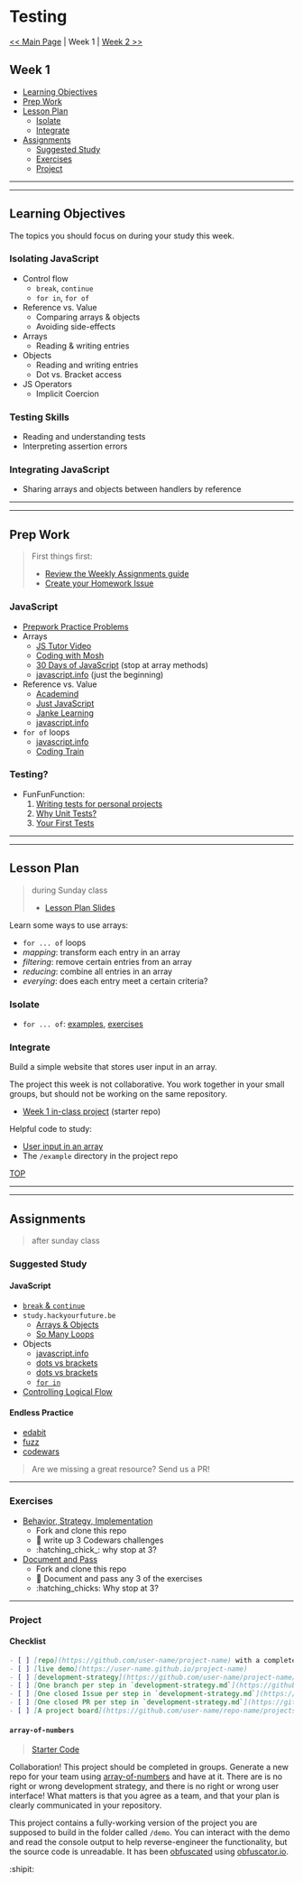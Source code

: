 # Testing

[<< Main Page](../README.md) | Week 1 | [Week 2 >>](../week-2/README.md)

## Week 1

- [Learning Objectives](#learning-objectives)
- [Prep Work](#prep-work)
- [Lesson Plan](#lesson-plan)
  - [Isolate](#isolate)
  - [Integrate](#integrate)
- [Assignments](#assignments)
  - [Suggested Study](#suggested-study)
  - [Exercises](#exercises)
  - [Project](#project)

---
---

## Learning Objectives

The topics you should focus on during your study this week.

### Isolating JavaScript

- Control flow
  - `break`, `continue`
  - `for in`, `for of`
- Reference vs. Value
  - Comparing arrays & objects
  - Avoiding side-effects
- Arrays
  - Reading & writing entries
- Objects
  - Reading and writing entries
  - Dot vs. Bracket access
- JS Operators
  - Implicit Coercion

### Testing Skills

- Reading and understanding tests
- Interpreting assertion errors

### Integrating JavaScript

- Sharing arrays and objects between handlers by reference

---
---

## Prep Work

> First things first:
> - [Review the Weekly Assignments guide](https://home.hackyourfuture.be/students/weekly-assignments)
> - [Create your Homework Issue](https://home.hackyourfuture.be/students/homework-submission#homework-issues)

### JavaScript

- [Prepwork Practice Problems](https://hackyourfuture.be/testing/week-1/prep)
- Arrays
  - [JS Tutor Video](https://www.youtube.com/watch?v=W1NTK09o-vM)
  - [Coding with Mosh](https://www.youtube.com/watch?v=oigfaZ5ApsM)
  - [30 Days of JavaScript](https://github.com/Asabeneh/30DaysOfJavaScript/blob/master/05_Day/05_day_arrays.md) (stop at array methods)
  - [javascript.info](https://javascript.info/array) (just the beginning)
- Reference vs. Value
  - [Academind](https://www.youtube.com/watch?v=9ooYYRLdg_g)
  - [Just JavaScript](https://github.com/HackYourFutureBelgium/just-javascript/tree/master/06-Equality-of-Values)
  - [Janke Learning](https://github.com/janke-learning/reference-vs-value)
  - [javascript.info](https://javascript.info/object-copy#comparison-by-reference)
- `for of` loops
  - [javascript.info](https://javascript.info/array#loops)
  - [Coding Train](https://www.youtube.com/watch?v=Y8sMnRQYr3c)

### Testing?

- FunFunFunction:
  1. [Writing tests for personal projects](https://www.youtube.com/watch?v=ib2Pt9_zciA)
  1. [Why Unit Tests?](https://www.youtube.com/watch?v=Eu35xM76kKY)
  1. [Your First Tests](https://www.youtube.com/watch?v=XsFQEUP1MxI)

---
---

## Lesson Plan

> during Sunday class
> - [Lesson Plan Slides](https://hackyourfuture.be/testing/week-1)

Learn some ways to use arrays:

- `for ... of` loops
- _mapping_: transform each entry in an array
- _filtering_: remove certain entries from an array
- _reducing_: combine all entries in an array
- _everying_: does each entry meet a certain criteria?

### Isolate

- `for ... of`: [examples](../isolate/for-of/examples), [exercises](../isolate/for-of/exercises)

### Integrate

Build a simple website that stores user input in an array.

The project this week is not collaborative.  You work together in your small groups, but should not be working on the same repository.

- [Week 1 in-class project](https://github.com/HackYourFutureBelgium/testing-integrate-week-1) (starter repo)

Helpful code to study:

- [User input in an array](../integrate/user-input-in-an-array.html)
- The `/example` directory in the project repo

[TOP](#testing)

---
---

## Assignments

> after sunday class

### Suggested Study

#### JavaScript

- [`break` & `continue`](https://javascript.info/while-for)
- `study.hackyourfuture.be`
  - [Arrays & Objects](https://study.hackyourfuture.be/javascript/fundamentals#arrays-and-objects)
  - [So Many Loops](https://study.hackyourfuture.be/javascript/fundamentals#so-many-loops)
- Objects
  - [javascript.info](https://javascript.info/object)
  - [dots vs brackets](https://www.youtube.com/watch?v=7lQ31dJEYoM)
  - [dots vs brackets](https://github.com/janke-learning/dots-vs-brackets)
  - [`for in`](https://javascript.info/object#the-for-in-loop)
- [Controlling Logical Flow](https://shawnr.gitbooks.io/practical-introduction-to-javascript/controlling-logical-flow/)

#### Endless Practice

- [edabit](https://edabit.com/)
- [fuzz](https://hackyourfuture.be/fuzz)
- [codewars](https://www.codewars.com/)

> Are we missing a great resource? Send us a PR!

---

### Exercises

- [Behavior, Strategy, Implementation](https://github.com/HackYourFutureBelgium/behavior-strategy-implementation)
  - Fork and clone this repo
  - :egg: write up 3 Codewars challenges
  - :hatching_chick_: why stop at 3?
- [Document and Pass](https://github.com/HackYourFutureBelgium/document-and-pass/)
  - Fork and clone this repo
  - :egg: Document and pass any 3 of the exercises
  - :hatching_chicks: Why stop at 3?

---

### Project

#### Checklist

```md
- [ ] [repo](https://github.com/user-name/project-name) with a complete README
- [ ] [live demo](https://user-name.github.io/project-name)
- [ ] [development-strategy](https://github.com/user-name/project-name/tree/master/development-strategy.md)
- [ ] [One branch per step in `development-strategy.md`](https://github.com/user-name/repo-name/network)
- [ ] [One closed Issue per step in `development-strategy.md`](https://github.com/user-name/repo-name/issues?q=is%3Aissue+is%3Aclosed)
- [ ] [One closed PR per step in `development-strategy.md`](https://github.com/user-name/repo-name/pulls?q=is%3Apr+is%3Aclosed)
- [ ] [A project board](https://github.com/user-name/repo-name/projects/X) with all issues moved to "Done"
```

#### `array-of-numbers`

> [Starter Code](https://home.hackyourfuture.be/students/weekly-assignments#projects)

Collaboration!  This project should be completed in groups.  Generate a new repo for your team using [array-of-numbers](https://github.com/HackYourFutureBelgium/array-of-numbers) and have at it.  There are is no right or wrong development strategy, and there is no right or wrong user interface!  What matters is that you agree as a team, and that your plan is clearly communicated in your repository.

This project contains a fully-working version of the project you are supposed to build in the folder called `/demo`.  You can interact with the demo and read the console output to help reverse-engineer the functionality, but the source code is unreadable.  It has been [obfuscated](https://en.wikipedia.org/wiki/Obfuscation_(software)) using [obfuscator.io](https://www.obfuscator.io/).

:shipit:

